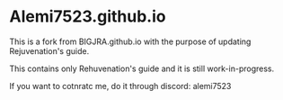 # Alemi7523.github.io

This is a fork from BIGJRA.github.io with the purpose of updating Rejuvenation's guide.

This contains only Rehuvenation's guide and it is still work-in-progress.

If you want to cotnratc me, do it through discord: alemi7523